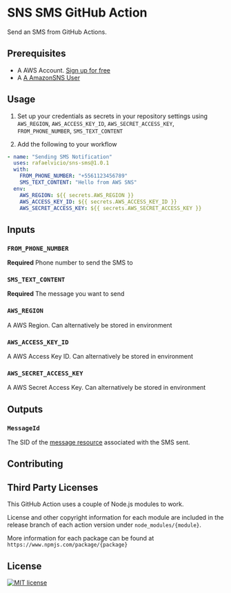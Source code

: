 # SNS SMS GitHub Action

Send an SMS from GitHub Actions.

## Prerequisites

- A AWS Account. [Sign up for free](https://aws.amazon.com)
- A [A AmazonSNS User](https://aws.amazon.com/pt/iam/)

## Usage

1. Set up your credentials as secrets in your repository settings using `AWS_REGION`, `AWS_ACCESS_KEY_ID`, `AWS_SECRET_ACCESS_KEY`, `FROM_PHONE_NUMBER`, `SMS_TEXT_CONTENT`

2. Add the following to your workflow

```yml
- name: "Sending SMS Notification"
  uses: rafaelvicio/sns-sms@1.0.1
  with:
    FROM_PHONE_NUMBER: "+5561123456789"
    SMS_TEXT_CONTENT: "Hello from AWS SNS"
  env:
    AWS_REGION: ${{ secrets.AWS_REGION }}
    AWS_ACCESS_KEY_ID: ${{ secrets.AWS_ACCESS_KEY_ID }}
    AWS_SECRET_ACCESS_KEY: ${{ secrets.AWS_SECRET_ACCESS_KEY }}
```

## Inputs

### `FROM_PHONE_NUMBER`

**Required** Phone number to send the SMS to

### `SMS_TEXT_CONTENT`

**Required** The message you want to send

### `AWS_REGION`

A AWS Region. Can alternatively be stored in environment

### `AWS_ACCESS_KEY_ID`

A AWS Access Key ID. Can alternatively be stored in environment

### `AWS_SECRET_ACCESS_KEY`

A AWS Secret Access Key. Can alternatively be stored in environment

## Outputs

### `MessageId`

The SID of the [message resource](https://docs.aws.amazon.com/pt_br/sns/latest/dg/sns-msg-status.html) associated with the SMS sent.

## Contributing

## Third Party Licenses

This GitHub Action uses a couple of Node.js modules to work.

License and other copyright information for each module are included in the release branch of each action version under `node_modules/{module}`.

More information for each package can be found at `https://www.npmjs.com/package/{package}`

## License

[![MIT license](https://img.shields.io/badge/License-MIT-blue.svg)](https://lbesson.mit-license.org/)
